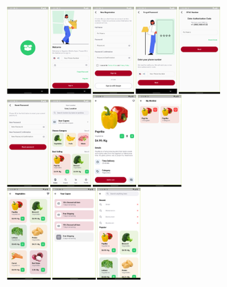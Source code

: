 <img src="./screenshots/1.png" width="19%"> <img src="./screenshots/2.png" width="19%"> <img src="./screenshots/3.png" width="19%"> <img src="./screenshots/4.png" width="19%"> <img src="./screenshots/5.png" width="19%"> <img src="./screenshots/6.png" width="19%"> <img src="./screenshots/7.png" width="19%"> <img src="./screenshots/8.png" width="20%"> <img src="./screenshots/9.png" width="20%"> <img src="./screenshots/10.png" width="20%"> <img src="./screenshots/11.png" width="20%"> <img src="./screenshots/12.png" width="20%"> 
